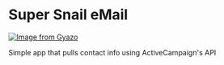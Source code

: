 # Super Snail eMail

[![Image from Gyazo](https://i.gyazo.com/412ff5a6fdf192174ddd7383ecfd9df7.gif)](https://gyazo.com/412ff5a6fdf192174ddd7383ecfd9df7)

Simple app that pulls contact info using ActiveCampaign's API
